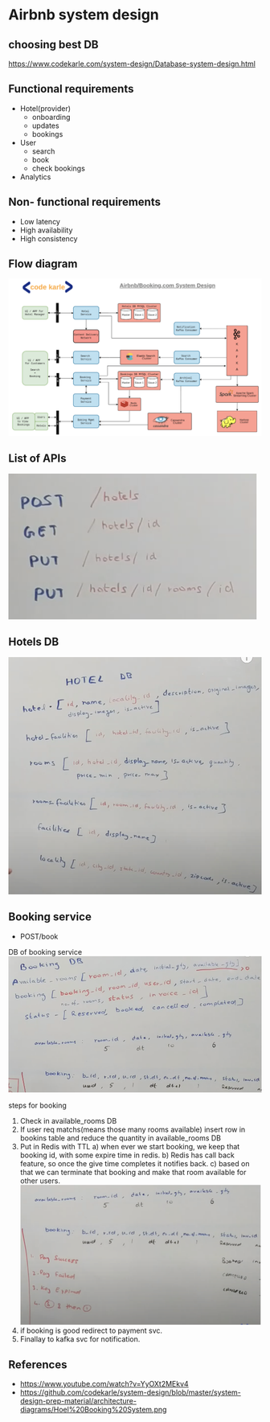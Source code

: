 
# Airbnb system design

## choosing best DB
https://www.codekarle.com/system-design/Database-system-design.html

## Functional requirements
- Hotel(provider)
    -    onboarding
    - updates
    - bookings
- User
    - search
    - book
    - check bookings
- Analytics

## Non- functional requirements
- Low latency
- High availability
- High consistency


## Flow diagram
![](assets/AB1.png)

## List of APIs
![](assets/AB2.png)

## Hotels DB
![](assets/AB3.png)

## Booking service
- POST/book

DB of booking service
![](assets/AB4.png)


steps for booking
 1) Check in available_rooms DB
 2) If user req matchs(means those many rooms available) insert row in bookins table and reduce the quantity in available_rooms DB
 3) Put in Redis with TTL
    a) when ever we start booking, we keep that booking id, with some expire time in redis.
    b) Redis has call back feature, so once the give time completes it notifies back.
    c) based on that we can terminate that booking and make that room available for other users.
    ![](assets/AB5.png)
4) if booking is good redirect to payment svc.
5) Finallay to kafka svc for notification.

## References
- https://www.youtube.com/watch?v=YyOXt2MEkv4
- https://github.com/codekarle/system-design/blob/master/system-design-prep-material/architecture-diagrams/Hoel%20Booking%20System.png